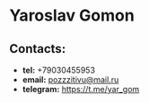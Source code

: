 # Yaroslav Gomon

## Contacts:

- **tel:** +79030455953
- **email:**  pozzzitivu@mail.ru
- **telegram:** https://t.me/yar_gom

